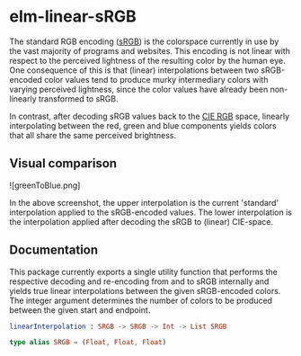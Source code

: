 # elm-linear-sRGB

The standard RGB encoding
([sRGB](https://en.wikipedia.org/wiki/SRGB#The_forward_transformation_.28CIE_xyY_or_CIE_XYZ_to_sRGB.29))
is the colorspace currently in use by the vast majority of programs and
websites. This encoding is not linear with respect to the perceived lightness
of the resulting color by the human eye. One consequence of this is that
(linear) interpolations between two sRGB-encoded color values tend to produce
murky intermediary colors with varying perceived lightness, since the color
values have already been non-linearly transformed to sRGB.

In contrast, after decoding sRGB values back to the
[CIE RGB](https://en.wikipedia.org/wiki/CIE_1931_color_space) 
space, linearly interpolating between the red, green and blue components yields
colors that all share the same perceived brightness.

## Visual comparison

![greenToBlue.png]

In the above screenshot, the upper interpolation is the current 'standard'
interpolation applied to the sRGB-encoded values. The lower interpolation is
the interpolation applied after decoding the sRGB to (linear) CIE-space.

## Documentation

This package currently exports a single utility function that performs the
respective decoding and re-encoding from and to sRGB internally and yields true
linear interpolations between the given sRGB-encoded colors. The integer
argument determines the number of colors to be produced between the given start
and endpoint.

```elm
linearInterpolation : SRGB -> SRGB -> Int -> List SRGB

type alias SRGB = (Float, Float, Float)
```
